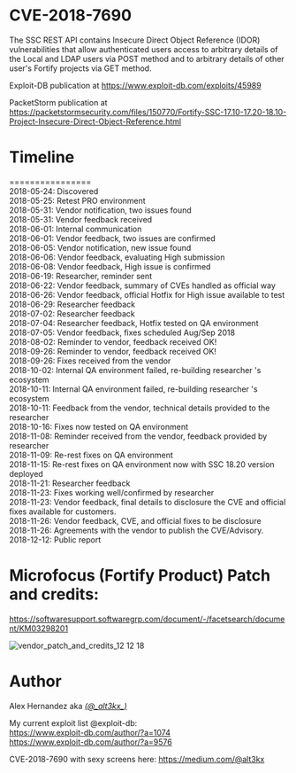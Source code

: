 # CVE-2018-7690
The SSC REST API contains Insecure Direct Object Reference (IDOR) vulnerabilities that allow authenticated users access to arbitrary details of the Local and LDAP users via POST method and to arbitrary details of other user's Fortify projects via GET method.

Exploit-DB publication at https://www.exploit-db.com/exploits/45989 </br>

PacketStorm publication at https://packetstormsecurity.com/files/150770/Fortify-SSC-17.10-17.20-18.10-Project-Insecure-Direct-Object-Reference.html

# Timeline
================</br>
2018-05-24: Discovered </br>
2018-05-25: Retest PRO environment </br>
2018-05-31: Vendor notification, two issues found  </br>
2018-05-31: Vendor feedback received </br>
2018-06-01: Internal communication </br>
2018-06-01: Vendor feedback, two issues are confirmed </br>
2018-06-05: Vendor notification, new issue found </br>
2018-06-06: Vendor feedback, evaluating High submission </br>
2018-06-08: Vendor feedback, High issue is confirmed </br>
2018-06-19: Researcher, reminder sent </br>
2018-06-22: Vendor feedback, summary of CVEs handled as official way </br>
2018-06-26: Vendor feedback, official Hotfix for High issue available to test </br>
2018-06-29: Researcher feedback </br>
2018-07-02: Researcher feedback </br>
2018-07-04: Researcher feedback, Hotfix tested on QA environment </br>
2018-07-05: Vendor feedback, fixes scheduled Aug/Sep 2018 </br>
2018-08-02: Reminder to vendor, feedback received OK! </br>
2018-09-26: Reminder to vendor, feedback received OK! </br>
2018-09-26: Fixes received from the vendor </br>
2018-10-02: Internal QA environment failed, re-building researcher 's ecosystem </br>
2018-10-11: Internal QA environment failed, re-building researcher 's ecosystem </br>
2018-10-11: Feedback from the vendor, technical details provided to the researcher </br>
2018-10-16: Fixes now tested on QA environment </br>
2018-11-08: Reminder received from the vendor, feedback provided by researcher </br>
2018-11-09: Re-rest fixes on QA environment </br>
2018-11-15: Re-rest fixes on QA environment now with SSC 18.20 version deployed </br>
2018-11-21: Researcher feedback </br>
2018-11-23: Fixes working well/confirmed by researcher </br>
2018-11-23: Vendor feedback, final details to disclosure the CVE and official fixes available for customers. </br>
2018-11-26: Vendor feedback, CVE, and official fixes to be disclosure </br>
2018-11-26: Agreements with the vendor to publish the CVE/Advisory.  </br>
2018-12-12: Public report </br>

# Microfocus (Fortify Product) Patch and credits: 
https://softwaresupport.softwaregrp.com/document/-/facetsearch/document/KM03298201

![vendor_patch_and_credits_12 12 18](https://user-images.githubusercontent.com/3140111/49884859-c6608d80-fe2d-11e8-8dcd-dfc17e9bd890.png)

# Author
Alex Hernandez aka <em><a href="https://twitter.com/_alt3kx_" rel="nofollow">(@\_alt3kx\_)</a></em><br>

My current exploit list @exploit-db: <br>
https://www.exploit-db.com/author/?a=1074 <br>
https://www.exploit-db.com/author/?a=9576 <br>

CVE-2018-7690 with sexy screens here: https://medium.com/@alt3kx

